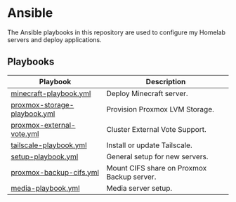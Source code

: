 # Ansible

The Ansible playbooks in this repository are used to configure my Homelab servers and deploy applications.

## Playbooks

| Playbook                                                               | Description                                |
| ---------------------------------------------------------------------- | ------------------------------------------ |
| [minecraft-playbook.yml](playbooks/minecraft-playbook.yml)             | Deploy Minecraft server.                   |
| [proxmox-storage-playbook.yml](playbooks/proxmox-storage-playbook.yml) | Provision Proxmox LVM Storage.             |
| [proxmox-external-vote.yml](playbooks/proxmox-external-vote.yml)       | Cluster External Vote Support.             |
| [tailscale-playbook.yml](playbooks/tailscale-playbook.yml)             | Install or update Tailscale.               |
| [setup-playbook.yml](playbooks/setup-playbook.yml)                     | General setup for new servers.             |
| [proxmox-backup-cifs.yml](playbooks/proxmox-backup-cifs.yml)           | Mount CIFS share on Proxmox Backup server. |
| [media-playbook.yml](playbooks/media-playbook.yml)                     | Media server setup.                        |
